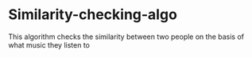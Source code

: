# Similarity-checking-algo
This algorithm checks the similarity between two people on the basis of what music they listen to
